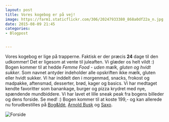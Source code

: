 ```yaml
---
layout: post
title: Vores kogebog er på vej! 
image: https://farm1.staticflickr.com/306/20247933380_868a0df22a_n.jpg
date: 2015-08-09 21:45
categories:
- Blogpost


---
```


Vores kogebog er lige på trapperne. Faktisk er der præcis **24** dage til den udkommer! Det er ligesom at vente til juleaften. Vi glæder os helt vildt :) Bogen kommer til at hedde *Femme Food - uden mælk, gluten og hvidt sukker*. Som navnet antyder indeholder alle opskriften ikke mælk, gluten eller hvidt sukker. Vi har inddelt den i morgenmad, snacks, frokost og madpakke, aftensmad, desserter, brød, kager og basics. Vi har medtaget kendte favoritter som banankage, burger og pizza krydret med nye, spændende mundbiddere. Vi har lavet et lille sneak peak fra bogens billeder og dens forside. Se med! :) Bogen kommer til at koste 199,- og kan allerede nu forudbestilles på [Bog&Idé](http://www.bog-ide.dk/mad,-vin/kogeboeger/annika-methmann-christensen,-winnie-methmann-christensen/femme-food-uden-maelk,-gluten-og-hvidt-sukker/p-344857/#!344858?utm_source=pricerunner&utm_medium=cpc&utm_campaign=pricerunner), [Arnold Busk](http://www.arnoldbusck.dk/boeger/kogeboeger/femme-food-uden-maelk-gluten-og-hvidt-sukker) og [Saxo](https://www.saxo.com/dk/femme-food-uden-maelk-gluten-og-hvidt-sukker_annika-methmann-christensen-winnie-methmann-christensen_indbundet_9788711457856).

![Forside](https://farm1.staticflickr.com/306/20247933380_868a0df22a_z.jpg) 


















